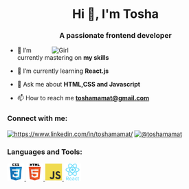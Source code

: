 

<h1 align="center">Hi 👋, I'm Tosha</h1>
<h3 align="center">A passionate frontend developer</h3>
<img src="https://i.pinimg.com/originals/ce/69/4f/ce694f560636dffcf42ecf40d4f2f962.gif" alt="Girl" width="400" align="right" >


- 🔭 I’m currently mastering on **my skills**

- 🌱 I’m currently learning **React.js**

- 💬 Ask me about **HTML,CSS and Javascript**

- 📫 How to reach me **toshamamat@gmail.com**

<h3 align="left">Connect with me:</h3>
<p align="left" >
<a href="https://linkedin.com/in/https://www.linkedin.com/in/toshamamat/" target="blank"><img align="center" src="https://raw.githubusercontent.com/rahuldkjain/github-profile-readme-generator/master/src/images/icons/Social/linked-in-alt.svg" alt="https://www.linkedin.com/in/toshamamat/" height="30" width="40" /></a>
<a href="https://instagram.com/@toshamamat" target="blank"><img align="center" src="https://raw.githubusercontent.com/rahuldkjain/github-profile-readme-generator/master/src/images/icons/Social/instagram.svg" alt="@toshamamat" height="30" width="40" /></a>
</p>

<h3 align="left">Languages and Tools:</h3>
<p align="left"> <a href="https://www.w3schools.com/css/" target="_blank" rel="noreferrer"> <img src="https://raw.githubusercontent.com/devicons/devicon/master/icons/css3/css3-original-wordmark.svg" alt="css3" width="40" height="40"/> </a> <a href="https://www.w3.org/html/" target="_blank" rel="noreferrer"> <img src="https://raw.githubusercontent.com/devicons/devicon/master/icons/html5/html5-original-wordmark.svg" alt="html5" width="40" height="40"/> </a> <a href="https://developer.mozilla.org/en-US/docs/Web/JavaScript" target="_blank" rel="noreferrer"> <img src="https://raw.githubusercontent.com/devicons/devicon/master/icons/javascript/javascript-original.svg" alt="javascript" width="40" height="40"/> </a> <a href="https://reactjs.org/" target="_blank" rel="noreferrer"> <img src="https://raw.githubusercontent.com/devicons/devicon/master/icons/react/react-original-wordmark.svg" alt="react" width="40" height="40"/> </a> </p>

